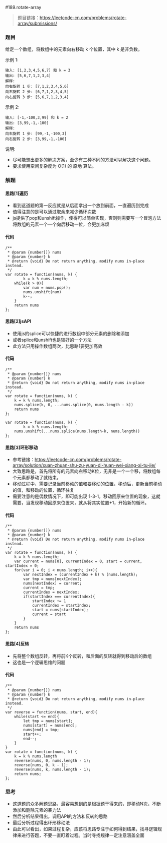 #189.rotate-array

> 题目链接：https://leetcode-cn.com/problems/rotate-array/submissions/



### 题目

给定一个数组，将数组中的元素向右移动 k 个位置，其中 k 是非负数。

示例 1:

```
输入: [1,2,3,4,5,6,7] 和 k = 3
输出: [5,6,7,1,2,3,4]
解释:
向右旋转 1 步: [7,1,2,3,4,5,6]
向右旋转 2 步: [6,7,1,2,3,4,5]
向右旋转 3 步: [5,6,7,1,2,3,4]
```


示例 2:

```
输入: [-1,-100,3,99] 和 k = 2
输出: [3,99,-1,-100]
解释: 
向右旋转 1 步: [99,-1,-100,3]
向右旋转 2 步: [3,99,-1,-100]
```

说明:

* 尽可能想出更多的解决方案，至少有三种不同的方法可以解决这个问题。
* 要求使用空间复杂度为 O(1) 的 原地 算法。



### 解题

#### 思路[1]遍历

* 看到这道题的第一反应就是从后面拿出一个放到前面，一直遍历到完成
* 值得注意的是可以通过取余来减少循环次数
* js提供了pop和unshift操作，使得可以简单实现，否则则需要写一个冒泡方法将数组的元素一个一个向后移动一位，会更加麻烦

#### 代码

```
/**
 * @param {number[]} nums
 * @param {number} k
 * @return {void} Do not return anything, modify nums in-place instead.
 */
var rotate = function(nums, k) {
		k = k % nums.length;
    while(k > 0){
        var num = nums.pop();
        nums.unshift(num)
        k--;
    }
    return nums
};
```

#### 思路[2]jsAPI

* 使用js的splice可以快捷的进行数组中部分元素的删除和添加
* 或者splice和unshift也是较好的一个方法
* 此方法只用操作数组两次，比思路1要更加高效

#### 代码

```
/**
 * @param {number[]} nums
 * @param {number} k
 * @return {void} Do not return anything, modify nums in-place instead.
 */
var rotate = function(nums, k) {
    k = k % nums.length;
    nums.splice(k, 0, ...nums.splice(0, nums.length - k))
    return nums
};

var rotate = function(nums, k) {
		k = k % nums.length;
    nums.unshift(...nums.splice(nums.length-k, nums.length))
};
```

#### 思路[3]环形移动

* 参考链接：https://leetcode-cn.com/problems/rotate-array/solution/xuan-zhuan-shu-zu-yuan-di-huan-wei-xiang-xi-tu-jie/
* 大致思路是，首先将所有的元素向右移动K位，无非是一个一个移，将数组每个元素都移动了就结束。
* 移动过程中，需要记录当前移动的值和要移动的位置，移动后，更新当前移动的值，和移动的位置，循环往复
* 需要注意的是偶数情况下，即可能出现 1-3-1，移动回原来位置的现象，这就需要，当发现移动回原来位置来，就从将其实位置+1，开始新的循环。

#### 代码

```
/**
 * @param {number[]} nums
 * @param {number} k
 * @return {void} Do not return anything, modify nums in-place instead.
 */
var rotate = function(nums, k) {
    k = k % nums.length;
    var current = nums[0], currentIndex = 0, start = current, startIndex = 0;
    for(var i = 0; i < nums.length; i++){
        var nextIndex = (currentIndex + k) % (nums.length);
        var tmp = nums[nextIndex];
        nums[nextIndex] = current;
        current = tmp;
        currentIndex = nextIndex;
        if(startIndex === currentIndex){
            startIndex += 1
            currentIndex = startIndex;
            start = nums[startIndex];
            current = start
        }
    }
    return nums
};
```

#### 思路[4]反转

* 先将整个数组反转，再将前K个反转，和后面的反转就得到移动后的数组
* 这也是一个逻辑思维的问题

#### 代码

```
/**
 * @param {number[]} nums
 * @param {number} k
 * @return {void} Do not return anything, modify nums in-place instead.
 */
var reverse = function(nums, start, end){
    while(start <= end){
        let tmp = nums[start];
        nums[start] = nums[end];
        nums[end] = tmp;
        start++;
        end--;
    }
}
var rotate = function(nums, k) {
    k = k % nums.length
    reverse(nums, 0, nums.length - 1);
    reverse(nums, 0, k - 1);
    reverse(nums, k, nums.length - 1);
    return nums;
};

```

### 思考

* 这道题的众多解题思路，最容易想到的是根据题干得来的，即移动N次，不断添加和删除元素的暴力法
* 然后分析结果得出，调用API的方法和反转的思路
* 最后分析过程得出环形移动法
* 由此可以看出，如果过程复杂，应该将思路专注于如何得到结果，找寻逻辑规律来进行答题，不要一直盯着过程。当时寻找规律一定注意涵盖全面